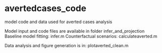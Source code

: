 # avertedcases_code
model code and data used for averted cases analysis

Model input and code files are available in folder infer_and_projection
Baseline model fitting: infer.m
Counterfactual scenarios: calculateaverted.m

Data analysis and figure generation is in: plotaverted_clean.m
